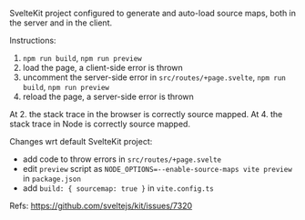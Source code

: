 SvelteKit project configured to generate and auto-load source maps, both in the server and in the client.

Instructions:

1. `npm run build`, `npm run preview`
2. load the page, a client-side error is thrown
3. uncomment the server-side error in `src/routes/+page.svelte`, `npm run build`, `npm run preview`
4. reload the page, a server-side error is thrown

At 2. the stack trace in the browser is correctly source mapped.
At 4. the stack trace in Node is correctly source mapped.

Changes wrt default SvelteKit project:

- add code to throw errors in `src/routes/+page.svelte`
- edit `preview` script as `NODE_OPTIONS=--enable-source-maps vite preview` in `package.json`
- add `build: { sourcemap: true }` in `vite.config.ts`

Refs: https://github.com/sveltejs/kit/issues/7320
